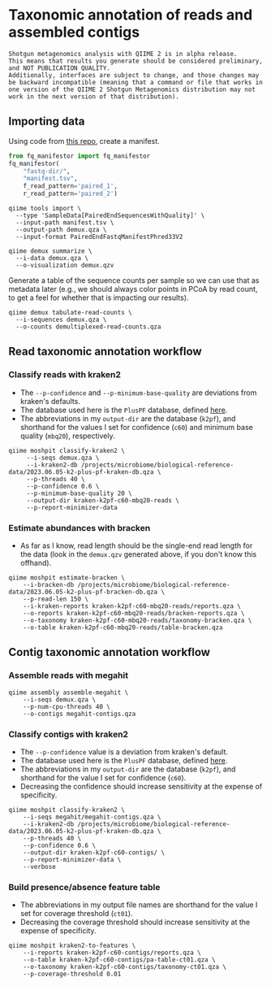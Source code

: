 # Taxonomic annotation of reads and assembled contigs

```{warning}
Shotgun metagenomics analysis with QIIME 2 is in alpha release.
This means that results you generate should be considered preliminary, and NOT PUBLICATION QUALITY.
Additionally, interfaces are subject to change, and those changes may be backward incompatible (meaning that a command or file that works in one version of the QIIME 2 Shotgun Metagenomics distribution may not work in the next version of that distribution).
```

## Importing data

Using code from [this repo](https://github.com/gregcaporaso/fq-manifestor), create a manifest.
```python
from fq_manifestor import fq_manifestor
fq_manifestor(
    "fastq-dir/",
    "manifest.tsv",
    f_read_pattern='paired_1',
    r_read_pattern='paired_2')
```

```shell
qiime tools import \
  --type 'SampleData[PairedEndSequencesWithQuality]' \
  --input-path manifest.tsv \
  --output-path demux.qza \
  --input-format PairedEndFastqManifestPhred33V2
```

```shell
qiime demux summarize \
  --i-data demux.qza \
  --o-visualization demux.qzv
```

Generate a table of the sequence counts per sample so we can use that as metadata later (e.g., we should always color points in PCoA by read count, to get a feel for whether that is impacting our results).
```shell
qiime demux tabulate-read-counts \
  --i-sequences demux.qza \
  --o-counts demultiplexed-read-counts.qza
```

## Read taxonomic annotation workflow

### Classify reads with kraken2
- The `--p-confidence` and `--p-minimum-base-quality` are deviations from kraken's defaults.
- The database used here is the `PlusPF` database, defined [here](https://benlangmead.github.io/aws-indexes/k2).
- The abbreviations in my `output-dir` are the database (`k2pf`), and shorthand for the values I set for confidence (`c60`) and minimum base quality (`mbq20`), respectively.

```shell
qiime moshpit classify-kraken2 \
     --i-seqs demux.qza \
     --i-kraken2-db /projects/microbiome/biological-reference-data/2023.06.05-k2-plus-pf-kraken-db.qza \
     --p-threads 40 \
     --p-confidence 0.6 \
     --p-minimum-base-quality 20 \
     --output-dir kraken-k2pf-c60-mbq20-reads \
     --p-report-minimizer-data
```

### Estimate abundances with bracken
- As far as I know, read length should be the single-end read length for the data (look in the `demux.qzv` generated above, if you don't know this offhand).
```shell
qiime moshpit estimate-bracken \
    --i-bracken-db /projects/microbiome/biological-reference-data/2023.06.05-k2-plus-pf-bracken-db.qza \
    --p-read-len 150 \
    --i-kraken-reports kraken-k2pf-c60-mbq20-reads/reports.qza \
    --o-reports kraken-k2pf-c60-mbq20-reads/bracken-reports.qza \
    --o-taxonomy kraken-k2pf-c60-mbq20-reads/taxonomy-bracken.qza \
    --o-table kraken-k2pf-c60-mbq20-reads/table-bracken.qza
```

## Contig taxonomic annotation workflow

### Assemble reads with megahit
```shell
qiime assembly assemble-megahit \
    --i-seqs demux.qza \
    --p-num-cpu-threads 40 \
    --o-contigs megahit-contigs.qza
```

### Classify contigs with kraken2
- The `--p-confidence` value is a deviation from kraken's default.
- The database used here is the `PlusPF` database, defined [here](https://benlangmead.github.io/aws-indexes/k2).
- The abbreviations in my `output-dir` are the database (`k2pf`), and shorthand for the value I set for confidence (`c60`).
- Decreasing the confidence should increase sensitivity at the expense of specificity.
```shell
qiime moshpit classify-kraken2 \
    --i-seqs megahit/megahit-contigs.qza \
    --i-kraken2-db /projects/microbiome/biological-reference-data/2023.06.05-k2-plus-pf-kraken-db.qza \
    --p-threads 40 \
    --p-confidence 0.6 \
    --output-dir kraken-k2pf-c60-contigs/ \
    --p-report-minimizer-data \
    --verbose
```

### Build presence/absence feature table
- The abbreviations in my output file names are shorthand for the value I set for coverage threshold (`ct01`).
- Decreasing the coverage threshold should increase sensitivity at the expense of specificity.
```shell
qiime moshpit kraken2-to-features \
    --i-reports kraken-k2pf-c60-contigs/reports.qza \
    --o-table kraken-k2pf-c60-contigs/pa-table-ct01.qza \
    --o-taxonomy kraken-k2pf-c60-contigs/taxonomy-ct01.qza \
    --p-coverage-threshold 0.01
```

